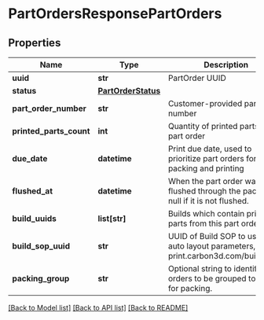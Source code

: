 # PartOrdersResponsePartOrders

## Properties
Name | Type | Description | Notes
------------ | ------------- | ------------- | -------------
**uuid** | **str** | PartOrder UUID | [optional] 
**status** | [**PartOrderStatus**](PartOrderStatus.md) |  | [optional] 
**part_order_number** | **str** | Customer-provided part order number | [optional] 
**printed_parts_count** | **int** | Quantity of printed parts in the part order | [optional] 
**due_date** | **datetime** | Print due date, used to prioritize part orders for packing and printing | [optional] 
**flushed_at** | **datetime** | When the part order was flushed through the packer, or null if it is not flushed. | [optional] 
**build_uuids** | **list[str]** | Builds which contain printed parts from this part order. | [optional] 
**build_sop_uuid** | **str** | UUID of Build SOP to use for auto layout parameters, from print.carbon3d.com/build_sops | [optional] 
**packing_group** | **str** | Optional string to identify part orders to be grouped together for packing. | [optional] 

[[Back to Model list]](../README.md#documentation-for-models) [[Back to API list]](../README.md#documentation-for-api-endpoints) [[Back to README]](../README.md)


